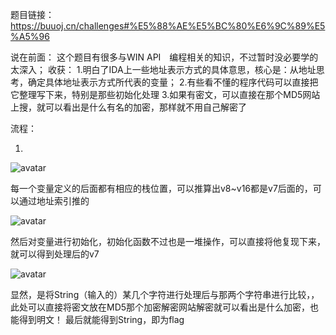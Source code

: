 题目链接：https://buuoj.cn/challenges#%E5%88%AE%E5%BC%80%E6%9C%89%E5%A5%96

说在前面：
这个题目有很多与WIN API　编程相关的知识，不过暂时没必要学的太深入；
收获：
1.明白了IDA上一些地址表示方式的具体意思，核心是：从地址思考，确定具体地址表示方式所代表的变量；
2.有些看不懂的程序代码可以直接把它整理写下来，特别是那些初始化处理
3.如果有密文，可以直接在那个MD5网站上搜，就可以看出是什么有名的加密，那样就不用自己解密了

流程：

1.

![avatar](https://i.bmp.ovh/imgs/2021/07/961dd2f3586dc3c8.png)

每一个变量定义的后面都有相应的栈位置，可以推算出v8~v16都是v7后面的，可以通过地址索引推的

![avatar](https://i.bmp.ovh/imgs/2021/07/e6be374bc506a4b1.png)

然后对变量进行初始化，初始化函数不过也是一堆操作，可以直接将他复现下来，就可以得到处理后的v7



![avatar](https://i.bmp.ovh/imgs/2021/07/4a6697ba04626f99.png)

显然，是将String（输入的）某几个字符进行处理后与那两个字符串进行比较，，此处可以直接将密文放在MD5那个加密解密网站解密就可以看出是什么加密，也能得到明文！
最后就能得到String，即为flag
